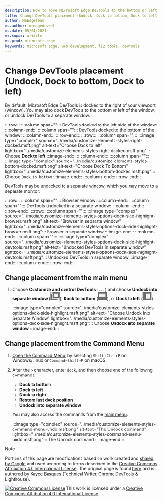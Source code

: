 ```yaml
---
description: How to move Microsoft Edge DevTools to the bottom or left of your viewport, or to a separate window.
title: Change DevTools placement (Undock, Dock to bottom, Dock to left)
author: MSEdgeTeam
ms.author: msedgedevrel
ms.date: 05/04/2021
ms.topic: article
ms.prod: microsoft-edge
keywords: microsoft edge, web development, f12 tools, devtools
---
```

<!-- Copyright Kayce Basques

   Licensed under the Apache License, Version 2.0 (the "License");
   you may not use this file except in compliance with the License.
   You may obtain a copy of the License at

       https://www.apache.org/licenses/LICENSE-2.0

   Unless required by applicable law or agreed to in writing, software
   distributed under the License is distributed on an "AS IS" BASIS,
   WITHOUT WARRANTIES OR CONDITIONS OF ANY KIND, either express or implied.
   See the License for the specific language governing permissions and
   limitations under the License.  -->
# Change DevTools placement (Undock, Dock to bottom, Dock to left)

By default, Microsoft Edge DevTools is docked to the right of your viewport (window).  You may also dock DevTools to the bottom or left of the window, or undock DevTools to a separate window.

:::row:::
   :::column span="":::
      DevTools docked to the left side of the window:
   :::column-end:::
   :::column span="":::
      DevTools docked to the bottom of the window:
   :::column-end:::
:::row-end:::
:::row:::
   :::column span="":::
      :::image type="complex" source="../media/customize-elements-styles-right-docked.msft.png" alt-text="Choose Dock to left" lightbox="../media/customize-elements-styles-right-docked.msft.png":::
         Choose **Dock to left**
      :::image-end:::
   :::column-end:::
   :::column span="":::
      :::image type="complex" source="../media/customize-elements-styles-bottom-docked.msft.png" alt-text="Choose Dock To Bottom" lightbox="../media/customize-elements-styles-bottom-docked.msft.png":::
         Choose `Dock to bottom`
      :::image-end:::
   :::column-end:::
:::row-end:::

DevTools may be undocked to a separate window, which you may move to a separate monitor:

:::row:::
   :::column span="":::
      Browser window:
   :::column-end:::
   :::column span="":::
      DevTools undocked in a separate window:
   :::column-end:::
:::row-end:::
:::row:::
   :::column span="":::
      :::image type="complex" source="../media/customize-elements-styles-options-dock-side-highlight-browser.msft.png" alt-text="Browser in separate window" lightbox="../media/customize-elements-styles-options-dock-side-highlight-browser.msft.png":::
         Browser in separate window
      :::image-end:::
   :::column-end:::
   :::column span="":::
      :::image type="complex" source="../media/customize-elements-styles-options-dock-side-highlight-devtools.msft.png" alt-text="Undocked DevTools in separate window" lightbox="../media/customize-elements-styles-options-dock-side-highlight-devtools.msft.png":::
         Undocked DevTools in separate window
      :::image-end:::
   :::column-end:::
:::row-end:::


<!-- ====================================================================== -->
## Change placement from the main menu

1.  Choose **Customize and control DevTools** (`...`) and choose **Undock into separate window** (![Undock](../media/undock-icon.msft.png)), **Dock to bottom** (![Dock to bottom](../media/bottom-icon.msft.png)), or **Dock to left** (![Dock to left](../media/left-icon.msft.png)).

    :::image type="complex" source="../media/customize-elements-styles-options-dock-side-highlight.msft.png" alt-text="Choose Undock Into Separate Window" lightbox="../media/customize-elements-styles-options-dock-side-highlight.msft.png":::
       Choose **Undock into separate window**
    :::image-end:::


<!-- ====================================================================== -->
## Change placement from the Command Menu

1.  [Open the Command Menu](../command-menu/index.md), by selecting `Shift`+`Ctrl`+`P` on Windows/Linux or `Command`+`Shift`+`P` on macOS.
1.  After the `>` character, enter `dock`, and then choose one of the following commands:

    *  **Dock to bottom**
    *  **Dock to left**
    *  **Dock to right**
    *  **Restore last dock position**
    *  **Undock into separate window**

    You may also access the commands from the [main menu](#change-placement-from-the-main-menu).

    :::image type="complex" source="../media/customize-elements-styles-command-menu-undo.msft.png" alt-text="The Undock command" lightbox="../media/customize-elements-styles-command-menu-undo.msft.png":::
       The Undock command
    :::image-end:::


<!-- ====================================================================== -->









<!-- ====================================================================== -->
> [!NOTE]
> Portions of this page are modifications based on work created and [shared by Google](https://developers.google.com/terms/site-policies) and used according to terms described in the [Creative Commons Attribution 4.0 International License](https://creativecommons.org/licenses/by/4.0).
> The original page is found [here](https://developers.google.com/web/tools/chrome-devtools/customize/placement) and is authored by [Kayce Basques](https://developers.google.com/web/resources/contributors#kayce-basques) (Technical Writer, Chrome DevTools \& Lighthouse).

[![Creative Commons License](https://i.creativecommons.org/l/by/4.0/88x31.png)](https://creativecommons.org/licenses/by/4.0)
This work is licensed under a [Creative Commons Attribution 4.0 International License](https://creativecommons.org/licenses/by/4.0).
